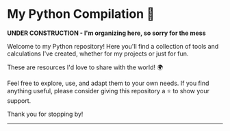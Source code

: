 # My Python Compilation 🚀  
**UNDER CONSTRUCTION - I'm organizing here, so sorry for the mess**

Welcome to my Python repository! Here you'll find a collection of tools and calculations I've created, whether for my projects or just for fun.  

These are resources I'd love to share with the world! 🌍  

Feel free to explore, use, and adapt them to your own needs. If you find anything useful, please consider giving this repository a ⭐ to show your support.  

Thank you for stopping by!  

---
